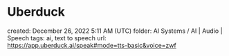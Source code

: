 # Uberduck

created: December 26, 2022 5:11 AM (UTC)
folder: AI Systems / AI | Audio | Speech
tags: ai, text to speech
url: https://app.uberduck.ai/speak#mode=tts-basic&voice=zwf